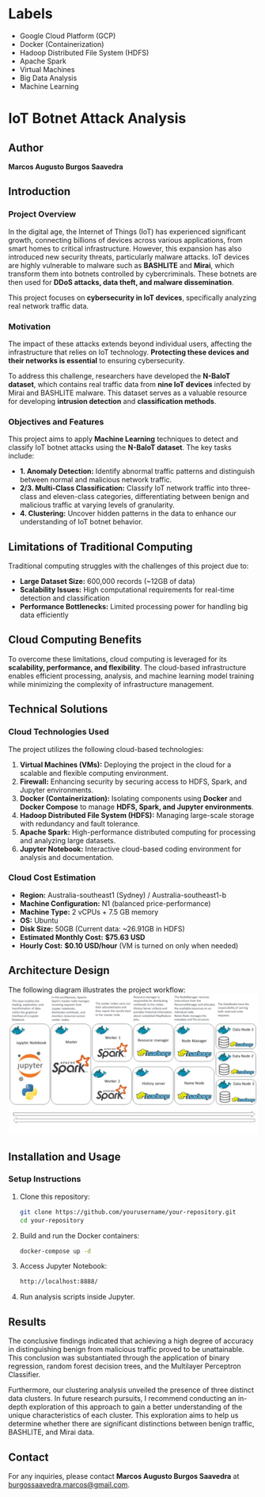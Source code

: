 # Labels

- Google Cloud Platform (GCP)
- Docker (Containerization)
- Hadoop Distributed File System (HDFS)
- Apache Spark
- Virtual Machines
- Big Data Analysis
- Machine Learning

# IoT Botnet Attack Analysis

## Author

**Marcos Augusto Burgos Saavedra**

## Introduction

### Project Overview

In the digital age, the Internet of Things (IoT) has experienced significant growth, connecting billions of devices across various applications, from smart homes to critical infrastructure. However, this expansion has also introduced new security threats, particularly malware attacks. IoT devices are highly vulnerable to malware such as **BASHLITE** and **Mirai**, which transform them into botnets controlled by cybercriminals. These botnets are then used for **DDoS attacks, data theft, and malware dissemination**.

This project focuses on **cybersecurity in IoT devices**, specifically analyzing real network traffic data.

### Motivation

The impact of these attacks extends beyond individual users, affecting the infrastructure that relies on IoT technology. **Protecting these devices and their networks is essential** to ensuring cybersecurity.

To address this challenge, researchers have developed the **N-BaIoT dataset**, which contains real traffic data from **nine IoT devices** infected by Mirai and BASHLITE malware. This dataset serves as a valuable resource for developing **intrusion detection** and **classification methods**.

### Objectives and Features

This project aims to apply **Machine Learning** techniques to detect and classify IoT botnet attacks using the **N-BaIoT dataset**. The key tasks include:

- **1. Anomaly Detection:** Identify abnormal traffic patterns and distinguish between normal and malicious network traffic.
- **2/3. Multi-Class Classification:** Classify IoT network traffic into three-class and eleven-class categories, differentiating between benign and malicious traffic at varying levels of granularity.
- **4. Clustering:** Uncover hidden patterns in the data to enhance our understanding of IoT botnet behavior.

## Limitations of Traditional Computing

Traditional computing struggles with the challenges of this project due to:

- **Large Dataset Size:** 600,000 records (~12GB of data)
- **Scalability Issues:** High computational requirements for real-time detection and classification
- **Performance Bottlenecks:** Limited processing power for handling big data efficiently

## Cloud Computing Benefits

To overcome these limitations, cloud computing is leveraged for its **scalability, performance, and flexibility**. The cloud-based infrastructure enables efficient processing, analysis, and machine learning model training while minimizing the complexity of infrastructure management.

## Technical Solutions

### Cloud Technologies Used

The project utilizes the following cloud-based technologies:

1. **Virtual Machines (VMs):** Deploying the project in the cloud for a scalable and flexible computing environment.
2. **Firewall:** Enhancing security by securing access to HDFS, Spark, and Jupyter environments.
3. **Docker (Containerization):** Isolating components using **Docker** and **Docker Compose** to manage **HDFS, Spark, and Jupyter environments**.
4. **Hadoop Distributed File System (HDFS):** Managing large-scale storage with redundancy and fault tolerance.
5. **Apache Spark:** High-performance distributed computing for processing and analyzing large datasets.
6. **Jupyter Notebook:** Interactive cloud-based coding environment for analysis and documentation.

### Cloud Cost Estimation

- **Region:** Australia-southeast1 (Sydney) / Australia-southeast1-b
- **Machine Configuration:** N1 (balanced price-performance)
- **Machine Type:** 2 vCPUs + 7.5 GB memory
- **OS:** Ubuntu
- **Disk Size:** 50GB (Current data: ~26.91GB in HDFS)
- **Estimated Monthly Cost:** **$75.63 USD**
- **Hourly Cost:** **$0.10 USD/hour** (VM is turned on only when needed)

## Architecture Design

The following diagram illustrates the project workflow:
![Architecture Design](figures/architecture_design.jpg)


## Installation and Usage

### Setup Instructions

1. Clone this repository:
   ```sh
   git clone https://github.com/yourusername/your-repository.git
   cd your-repository
   ```
2. Build and run the Docker containers:
   ```sh
   docker-compose up -d
   ```
3. Access Jupyter Notebook:
   ```sh
   http://localhost:8888/
   ```
4. Run analysis scripts inside Jupyter.

## Results

The conclusive findings indicated that achieving a high degree of accuracy in distinguishing benign from malicious traffic proved to be unattainable. This conclusion was substantiated through the application of binary regression, random forest decision trees, and the Multilayer Perceptron Classifier.

Furthermore, our clustering analysis unveiled the presence of three distinct data clusters. In future research pursuits, I recommend conducting an in-depth exploration of this approach to gain a better understanding of the unique characteristics of each cluster. This exploration aims to help us determine whether there are significant distinctions between benign traffic, BASHLITE, and Mirai data.

## Contact

For any inquiries, please contact **Marcos Augusto Burgos Saavedra** at [burgossaavedra.marcos@gmail.com](mailto:your.email@example.com).
